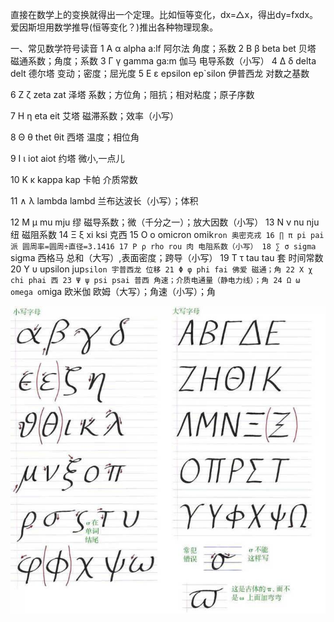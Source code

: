 直接在数学上的变换就得出一个定理。比如恒等变化，dx=△x，得出dy=fxdx。爱因斯坦用数学推导(恒等变化？)推出各种物理现象。 

一、常见数学符号读音
1 Α α alpha a:lf 阿尔法 角度；系数
2 Β β beta bet 贝塔 磁通系数；角度；系数
3 Γ γ gamma ga:m 伽马 电导系数（小写）
4 Δ δ delta delt 德尔塔 变动；密度；屈光度
5 Ε ε epsilon ep`silon 伊普西龙 对数之基数 

6 Ζ ζ zeta zat 泽塔 系数；方位角；阻抗；相对粘度；原子序数

7 Η η eta eit 艾塔 磁滞系数；效率（小写）

8 Θ θ thet θit 西塔 温度；相位角

9 Ι ι iot aiot 约塔 微小,一点儿

10 Κ κ kappa kap 卡帕 介质常数

11 ∧ λ lambda lambd 兰布达波长（小写）；体积

12 Μ μ mu mju 缪 磁导系数；微（千分之一）；放大因数（小写）
13 Ν ν nu nju 纽 磁阻系数
14 Ξ ξ xi ksi 克西
15 Ο ο omicron omik`ron 奥密克戎
16 ∏ π pi pai 派 圆周率=圆周÷直径=3.1416
17 Ρ ρ rho rou 肉 电阻系数（小写）
18 ∑ σ sigma `sigma 西格马 总和（大写）,表面密度；跨导（小写）
19 Τ τ tau tau 套 时间常数
20 Υ υ upsilon jup`silon 宇普西龙 位移
21 Φ φ phi fai 佛爱 磁通；角
22 Χ χ chi phai 西
23 Ψ ψ psi psai 普西 角速；介质电通量（静电力线）；角
24 Ω ω omega o`miga 欧米伽 欧姆（大写）；角速（小写）；角

![](.数学符号_images/2ef3d44e.jpeg)
